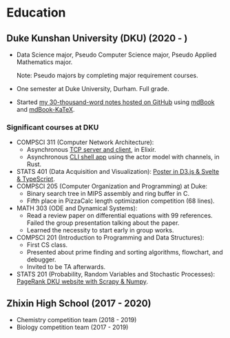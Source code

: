 # Education

## Duke Kunshan University (DKU) (2020 - )

- Data Science major, Pseudo Computer Science major,
    Pseudo Applied Mathematics major.

    Note: Pseudo majors by completing major requirement courses.
- One semester at Duke University, Durham. Full grade.
- Started [my 30-thousand-word notes hosted on GitHub][notes] using
    [mdBook][mdbook] and [mdBook-KaTeX][mdbook-katex].

### Significant courses at DKU

- COMPSCI 311 (Computer Network Architecture):
    - Asynchronous [TCP server and client][CS311], in Elixir.
    - Asynchronous [CLI shell app][UDPRIP] using the actor model with channels,
        in Rust.
- STATS 401 (Data Acquisition and Visualization):
    [Poster in D3.js & Svelte & TypeScript][STATS401_final_proj].
- COMPSCI 205 (Computer Organization and Programming) at Duke:
    - Binary search tree in MIPS assembly and ring buffer in C.
    - Fifth place in PizzaCalc length optimization competition (68 lines).
- MATH 303 (ODE and Dynamical Systems):
    - Read a review paper on differential equations with 99 references.
        Failed the group presentation talking about the paper.
    - Learned the necessity to start early in group works.
- COMPSCI 201 (Introduction to Programming and Data Structures):
    - First CS class.
    - Presented about prime finding and sorting algorithms, flowchart,
        and debugger.
    - Invited to be TA afterwards.
- STATS 201 (Probability, Random Variables and Stochastic Processes):
    [PageRank DKU website with Scrapy & Numpy][STATS210_final_proj].

## Zhixin High School (2017 - 2020)

- Chemistry competition team (2018 - 2019)
- Biology competition team (2017 - 2019)

[CS311]: https://github.com/SichangHe/CS311
[notes]: https://sichanghe.github.io/notes/
[mdBook]: https://github.com/rust-lang/mdBook
[mdbook-katex]: https://github.com/lzanini/mdbook-katex
[STATS210_final_proj]: https://github.com/SichangHe/STATS210_final_project
[STATS401_final_proj]: https://github.com/SichangHe/STATS401_final_project
[UDPRIP]: https://github.com/SichangHe/CS311/tree/main/udprip
